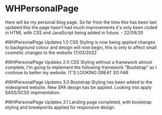 # WHPersonalPage
Here will be my personal blog page. So far from the time this has been last updated this the page hasn't had much improvements it's only been coded in HTML with CSS and JavaScript being added in future. - 22/09/20

#WHPersonalPage Updates 1.0
CSS Styling is now being applied changes to background colour and design will now begin, this is only to affect small cosmetic changes to the website 17/03/2022

#WHPersonalPage Updates 2.0
CSS Styling without a framework almost complete, I'm going to implement the following framework "Bootstrap" as I continue to better my website. IT'S LOOKING GREAT SO FAR

#WHPersonalPage Updates 3.0
Bootstrap Styling has been added to the redesigned website. New SPA design has be applied. Looking into apply SASS/SCSS implmentation.

#WHPersonalPage Updates 3.1
Landing page completed, with bootstrap styling and breakpoints applied for responsive design.
